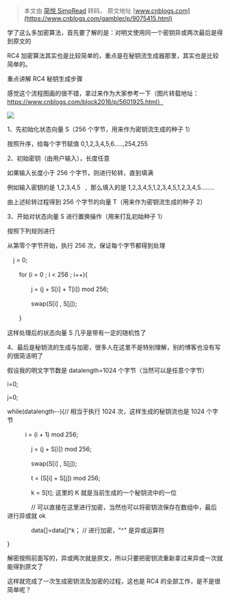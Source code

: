 > 本文由 [简悦 SimpRead](http://ksria.com/simpread/) 转码， 原文地址 [www.cnblogs.com](https://www.cnblogs.com/gambler/p/9075415.html)

学了这么多加密算法，首先要了解的是：对明文使用同一个密钥异或两次最后是得到原文的

RC4 加密算法其实也是比较简单的，重点是在秘钥流生成器那里，其实也是比较简单的。

重点讲解 RC4 秘钥生成步骤

感觉这个流程图画的很不错，拿过来作为大家参考一下（图片转载地址：https://www.cnblogs.com/block2016/p/5601925.html）

![](https://images2015.cnblogs.com/blog/929265/201606/929265-20160620213652444-560250478.jpg)

1、先初始化状态向量 S（256 个字节，用来作为密钥流生成的种子 1）

按照升序，给每个字节赋值 0,1,2,3,4,5,6.....,254,255

2、初始密钥（由用户输入），长度任意

如果输入长度小于 256 个字节，则进行轮转，直到填满

例如输入密钥的是 1,2,3,4,5   ,  那么填入的是 1,2,3,4,5,1,2,3,4,5,1,2,3,4,5........

由上述轮转过程得到 256 个字节的向量 T（用来作为密钥流生成的种子 2）

3、开始对状态向量 S 进行置换操作（用来打乱初始种子 1）

按照下列规则进行

从第零个字节开始，执行 256 次，保证每个字节都得到处理

　j = 0;

　　for (i = 0 ; i < 256 ; i++){

　　　　j = (j + S[i] + T[i]) mod 256;

　　　　swap(S[i] , S[j]);

　　}

这样处理后的状态向量 S 几乎是带有一定的随机性了

4、最后是秘钥流的生成与加密，很多人在这里不是特别理解，别的博客也没有写的很简洁明了

假设我的明文字节数是 datalength=1024 个字节（当然可以是任意个字节）

i=0;

j=0;

while(datalength--){// 相当于执行 1024 次，这样生成的秘钥流也是 1024 个字节

　　　i = (i + 1) mod 256;

　　　　j = (j + S[i]) mod 256;

　　　　swap(S[i] , S[j]);

　　　　t = (S[i] + S[j]) mod 256;

　　　　k = S[t]; 这里的 K 就是当前生成的一个秘钥流中的一位

　　　　// 可以直接在这里进行加密，当然也可以将密钥流保存在数组中，最后进行异或就 ok

　　　　data[]=data[]^k； // 进行加密，"^" 是异或运算符

}

解密按照前面写的，异或两次就是原文，所以只要把密钥流重新拿过来异或一次就能得到原文了

这样就完成了一次生成密钥流及加密的过程，这也是 RC4 的全部工作，是不是很简单呢？